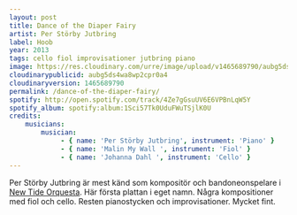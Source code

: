 ```yaml
---
layout: post
title: Dance of the Diaper Fairy
artist: Per Störby Jutbring
label: Hoob
year: 2013
tags: cello fiol improvisationer jutbring piano
image: https://res.cloudinary.com/urre/image/upload/v1465689790/aubg5ds4wa8wp2cpr0a4.jpg
cloudinarypublicid: aubg5ds4wa8wp2cpr0a4
cloudinaryversion: 1465689790
permalink: /dance-of-the-diaper-fairy/
spotify: http://open.spotify.com/track/4Ze7gGsuUV6E6VPBnLqW5Y
spotify_album: spotify:album:1Sci57Tk0UduFWuTSjlK0U
credits:
    musicians:
        musician:
             - { name: 'Per Störby Jutbring', instrument: 'Piano' }
             - { name: 'Malin My Wall ', instrument: 'Fiol' }
             - { name: 'Johanna Dahl ', instrument: 'Cello' }
---
```


Per Störby Jutbring är mest känd som kompositör och bandoneonspelare i <a href="http://newtideorquesta.com/">New Tide Orquesta</a>. Här första plattan i eget namn. Några kompositioner med fiol och cello. Resten pianostycken och improvisationer. Mycket fint.